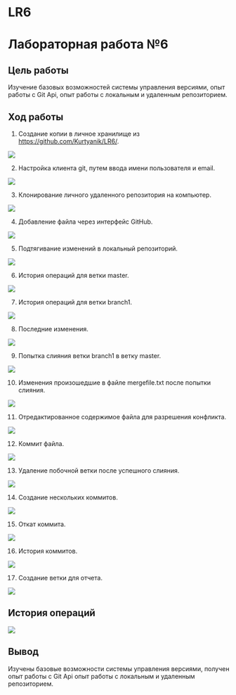 # LR6

# Лабораторная работа №6

## Цель работы

Изучение базовых возможностей системы управления версиями, опыт работы с Git Api, опыт работы с локальным и удаленным репозиторием.

## Ход работы

1. Создание копии в личное хранилище из https://github.com/Kurtyanik/LR6/.

![](C:\Users\ted\Documents\LR6\OP_LR6\Screenshot_17.png)

2. Настройка клиента git, путем ввода имени пользователя и email.

![](C:\Users\ted\Documents\LR6\OP_LR6\Screenshot_1.png)

3. Клонирование личного удаленного репозитория на компьютер.

![](C:\Users\ted\Documents\LR6\OP_LR6\Screenshot_2.png)

4. Добавление файла через интерфейс GitHub.

![](C:\Users\ted\Documents\LR6\OP_LR6\Screenshot_3.png)

5. Подтягивание изменений в локальный репозиторий.

![](C:\Users\ted\Documents\LR6\OP_LR6\Screenshot_4.png)

6. История операций для ветки master.

![](C:\Users\ted\Documents\LR6\OP_LR6\Screenshot_5.png)

7. История операций для ветки branch1.

![](C:\Users\ted\Documents\LR6\OP_LR6\Screenshot_6.png)

8. Последние изменения.

![](C:\Users\ted\Documents\LR6\OP_LR6\Screenshot_7.png)

9. Попытка слияния ветки branch1 в ветку master.

![](C:\Users\ted\Documents\LR6\OP_LR6\Screenshot_8.png)

10. Изменения произошедшие в файле mergefile.txt после попытки слияния.

![](C:\Users\ted\Documents\LR6\OP_LR6\Screenshot_9.png)

11. Отредактированное содержимое файла для разрешения конфликта.

![](C:\Users\ted\Documents\LR6\OP_LR6\Screenshot_10.png)

12. Коммит файла.

![](C:\Users\ted\Documents\LR6\OP_LR6\Screenshot_11.png)

13. Удаление побочной ветки после успешного слияния.

![](C:\Users\ted\Documents\LR6\OP_LR6\Screenshot_12.png)

14. Создание нескольких коммитов.

![](C:\Users\ted\Documents\LR6\OP_LR6\Screenshot_13.png)

15. Откат коммита.

![](C:\Users\ted\Documents\LR6\OP_LR6\Screenshot_14.png)

16. История коммитов.

![](C:\Users\ted\Documents\LR6\OP_LR6\Screenshot_15.png)

17. Создание ветки для отчета.

![](C:\Users\ted\Documents\LR6\OP_LR6\Screenshot_16.png)

## История операций

![](C:\Users\ted\Documents\LR6\OP_LR6\Screenshot_18.png)

## Вывод

Изучены базовые возможности системы управления версиями, получен опыт работы с Git Api опыт работы с локальным и удаленным репозиторием.
